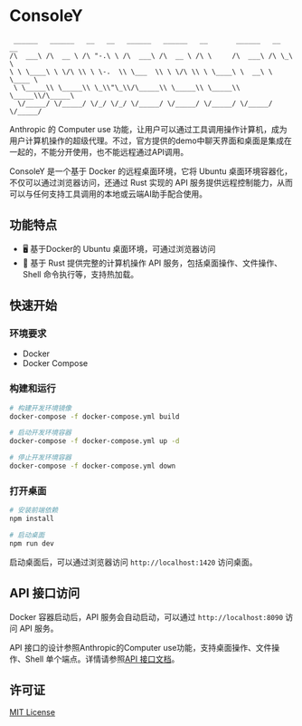 

# ConsoleY

```
 ______   ______   __   __   ______   ______   __       ______   __  __   
/\  ___\ /\  __ \ /\ "-.\ \ /\  ___\ /\  __ \ /\ \     /\  ___\ /\ \_\ \  
\ \ \____\ \ \/\ \\ \ \-.  \\ \___  \\ \ \/\ \\ \ \____\ \  __\ \ \____ \ 
 \ \_____\\ \_____\\ \_\\"\_\\/\_____\\ \_____\\ \_____\\ \_____\\/\_____\
  \/_____/ \/_____/ \/_/ \/_/ \/_____/ \/_____/ \/_____/ \/_____/ \/_____/
```

Anthropic 的 Computer use 功能，让用户可以通过工具调用操作计算机，成为用户计算机操作的超级代理。不过，官方提供的demo中聊天界面和桌面是集成在一起的，不能分开使用，也不能远程通过API调用。

ConsoleY 是一个基于 Docker 的远程桌面环境，它将 Ubuntu 桌面环境容器化，不仅可以通过浏览器访问，还通过 Rust 实现的 API 服务提供远程控制能力，从而可以与任何支持工具调用的本地或云端AI助手配合使用。

## 功能特点

- 🖥️ 基于Docker的 Ubuntu 桌面环境，可通过浏览器访问
- 🚀 基于 Rust 提供完整的计算机操作 API 服务，包括桌面操作、文件操作、Shell 命令执行等，支持热加载。

## 快速开始

### 环境要求
- Docker
- Docker Compose

### 构建和运行

```bash
# 构建开发环境镜像
docker-compose -f docker-compose.yml build

# 启动开发环境容器
docker-compose -f docker-compose.yml up -d

# 停止开发环境容器
docker-compose -f docker-compose.yml down
```

### 打开桌面

```bash
# 安装前端依赖
npm install

# 启动桌面
npm run dev
```
启动桌面后，可以通过浏览器访问 `http://localhost:1420` 访问桌面。

## API 接口访问

Docker 容器启动后，API 服务会自动启动，可以通过 `http://localhost:8090` 访问 API 服务。

API 接口的设计参照Anthropic的Computer use功能，支持桌面操作、文件操作、Shell 单个端点。详情请参照[API 接口文档](api.md)。

## 许可证

[MIT License](LICENSE)
